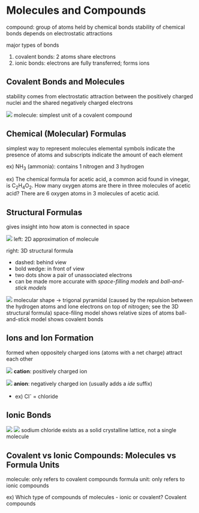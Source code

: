 # Molecules and Compounds
compound: group of atoms held by chemical bonds
stability of chemical bonds depends on electrostatic attractions 

major types of bonds
1. covalent bonds: 2 atoms share electrons
2. ionic bonds: electrons are fully transferred; forms ions

## Covalent Bonds and Molecules
stability comes from electrostatic attraction between the positively charged nuclei and the shared negatively charged electrons

![](https://cdn.kastatic.org/ka-perseus-images/05a6dc6da313e24f2f29849b3c8cba5da17e9730.svg)
molecule: simplest unit of a covalent compound

## Chemical (Molecular) Formulas
simplest way to represent molecules
elemental symbols indicate the presence of atoms and subscripts indicate the amount of each element

ex) NH<sub>3</sub> (ammonia): contains 1 nitrogen and 3 hydrogen

ex) The chemical formula for acetic acid, a common acid found in vinegar, is C<sub>2</sub>H<sub>4</sub>O<sub>2</sub>. How many oxygen atoms are there in three molecules of acetic acid?
There are 6 oxygen atoms in 3 molecules of acetic acid. 

## Structural Formulas
gives insight into how atom is connected in space

![](https://cdn.kastatic.org/ka-perseus-images/418aa650c9cbe92c4ea3792543312190a8b332b2.png)
left: 2D approximation of molecule

right: 3D structural formula
- dashed: behind view
- bold wedge: in front of view
- two dots show a pair of unassociated electrons
- can be made more accurate with _space-filling models_ and _ball-and-stick models_

![](https://cdn.kastatic.org/ka-perseus-images/e69acd6966cf0003fc948afc91323bf4c9012eef.png)
molecular shape -> trigonal pyramidal (caused by the repulsion between the hydrogen atoms and lone electrons on top of nitrogen; see the 3D structural formula)
space-filing model shows relative sizes of atoms
ball-and-stick model shows covalent bonds

## Ions and Ion Formation
formed when oppositely charged ions (atoms with a net charge) attract each other

![](https://cdn.kastatic.org/ka-perseus-images/0c30c6146d2dce3404af2768d666875002c5bb09.jpg)
**cation**: positively charged ion

![](https://cdn.kastatic.org/ka-perseus-images/7e1f774d6eb3083d360307f8b5ab58a471cc6a33.jpg)
**anion**: negatively charged ion (usually adds a _ide_ suffix)
- ex) Cl<sup>-</sup> = chloride

## Ionic Bonds
![](..\..\..\.pastes\2021-07-13-12-27-07.png)
![](https://cdn.kastatic.org/ka-perseus-images/99e84686a2a3381cdbf8e264a8b94dd1a9c26f41.jpg)
sodium chloride exists as a solid crystalline lattice, not a single molecule 

## Covalent vs Ionic Compounds: Molecules vs Formula Units
molecule: only refers to covalent compounds
formula unit: only refers to ionic compounds

ex) Which type of compounds of molecules - ionic or covalent?
Covalent compounds